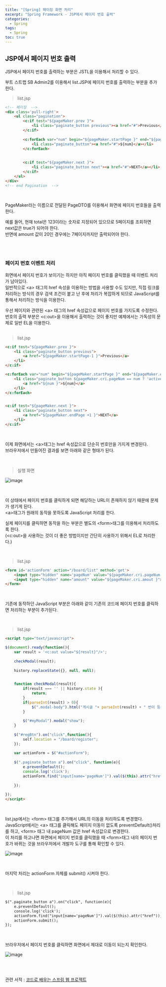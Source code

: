 ```yaml
---
title: "[Spring] 페이징 화면 처리"
excerpt: "Spring Framework - JSP에서 페이지 번호 출력"
categories: 
  - Spring
tags: 
  - Spring
toc: true
---
```



## JSP에서 페이지 번호 출력

JSP에서 페이지 번호를 출력하는 부분은 JSTL을 이용해서 처리할 수 있다.<br>

부트 스트랩 SB Admin2를 이용해서 list.JSP에 페이지 번호를 출력하는 부분을 추가한다.<br>

> list.jsp

```html
<!-- 페이징  -->
<div class='pull-right'>
    <ul class="pagination">
        <c:if test="${pageMaker.prev }">
            <li class="paginate_button previous"><a href="#">Previous</a></li>
        </c:if>
    
        <c:forEach var="num" begin="${pageMaker.startPage }" end="${pageMaker.endPage }">
            <li class="paginate_button"><a href="#">${num}</a></li>
        </c:forEach>
        
        
        <c:if test="${pageMaker.next }">
            <li class="paginate_button next"><a href="#">NEXT</a></li>
        </c:if>		                            	
    </ul>
</div>
<!-- end Pagination  -->
```
<br>

PageMaker라는 이름으로 전달된 PageDTO를 이용해서 화면에 페이지 번호들을 출력한다.<br>

예를 들어, 현재 total은 123이라는 숫자로 지정되어 있으므로 5페이지를 조회하면 next값은 true가 되어야 한다.<br>
반면에 amount 값이 20인 경우에는 7페이지까지만 출력되어야 한다.<br>


<br><br>


### 페이지 번호 이벤트 처리

화면에서 페이지 번호가 보이기는 하지만 아직 페이지 번호를 클릭했을 때 이벤트 처리가 남아있다.<br>
일반적으로 <a\> 태그의 href 속성을 이용하는 방법을 사용할 수도 있지만, 직접 링크를 처리하는 방식의 경우 검색 조건이 붙고 난 후에 처리가 복잡하게 되므로 JavaScript를 통해서 처리하는 방식을 이용한다.<br>

우선 페이지와 관련된 <a\> 태그의 href 속성값으로 페이지 번호를 가지도록 수정한다.<br>
번호의 출력 부분은 <c:out\>을 이용해서 출력하는 것이 좋지만 예제에서는 가독성의 문제로 일반 EL을 이용한다.<br>
<br>

> list.jsp

```html
<c:if test="${pageMaker.prev }">
    <li class="paginate_button previous">
        <a href="${pageMaker.startPage-1 }">Previous</a>
    </li>
</c:if>

<c:forEach var="num" begin="${pageMaker.startPage }" end="${pageMaker.endPage }">
    <li class="paginate_button ${pageMaker.cri.pageNum == num ? 'active' : '' }">
        <a href="${num }">${num}</a>
    </li>
</c:forEach>


<c:if test="${pageMaker.next }">
    <li class="paginate_button next">
        <a href="${pageMaker.endPage +1 }">NEXT</a>
    </li>
</c:if>		
```
<br>

이제 화면에서는 <a\>태그는 href 속성값으로 단순히 번호만을 가지게 변경된다.<br>
브라우저에서 만들어진 결과를 보면 아래와 같은 형태가 된다.<br>

<br>

> 실행 화면

![image](https://user-images.githubusercontent.com/73421820/123247564-fcfce000-d521-11eb-8eaa-fd8d94ad1676.png)<br>

<br>

이 상태에서 페이지 번호를 클릭하게 되면 해당하는 URL이 존재하지 않기 때문에 문제가 생기게 된다.<br>
<a\>태그가 원래의 동작을 못하도록 JavaScript 처리를 한다.<br>

실제 페이지를 클릭하면 동작을 하는 부분은 별도의 <form\>태그를 이용해서 처리하도록 한다.<br>
(<c:out\>을 사용하는 것이 더 좋은 방법이지만 간단히 사용하기 위해서 EL로 처리한다.)<br>



<br>

> list.jsp

```html
<form id='actionForm' action="/board/list" method='get'>
    <input type="hidden" name='pageNum' value="${pageMaker.cri.pageNum }">
    <input type="hidden" name="amount" value="${pageMaker.cri.amout }">
</form>
```
<br>

기존에 동작하던 JavaScript 부분은 아래와 같이 기존의 코드에 페이지 번호를 클릭하면 처리하는 부분이 추가된다.<br>

<br>

> list.jsp

```html
<script type="text/javascript">

$(document).ready(function(){
	var result = '<c:out value="${result}"/>';
	
	checkModal(result);
	
	history.replaceState({}, null, null);
	

	function checkModal(result){
		if(result === '' || history.state ){
			return;
		}
		if(parseInt(result) > 0){
			$(".modal-body").html("게시글 "+ parseInt(result) + " 번이 등록되었습니다.");
		}
		
		$("#myModal").modal("show");
	}
	
	$("#regBtn").on("click",function(){
		self.location = "/board/register";
	});
	
	var actionForm = $("#actionForm");
	
	$(".paginate_button a").on("click", function(e){
		e.preventDefault();
		console.log('click');
		actionForm.find("input[name='pageNum']").val($(this).attr("href"));
	
	});
	
});
</script>
```

<br>

list.jsp에서는 <form\> 태그를 추가해서 URL의 이동을 처리하도록 변경했다.<br>
JavaScript에서는 <a\> 태그를 클릭해도 페이지 이동이 없도록 preventDefault()처리를 하고, <form\> 태그 내 pageNum 값은 href 속성값으로 변경한다.<br>
이 처리를 하고나면 화면에서 페이지 번호를 클릭했을 때 <form\>태그 내의 페이지 번호가 바뀌는 것을 브라우저에서 개발자 도구를 통해 확인할 수 있다.<br>

![image](https://user-images.githubusercontent.com/73421820/123255418-c5defc80-d52a-11eb-8b62-630574e8af1e.png)<br>




<br>

마지막 처리는 actionForm 자체를 submit() 시켜야 한다.<br>

<br>

> list.jsp

```html
$(".paginate_button a").on("click", function(e){
    e.preventDefault();
    console.log('click');
    actionForm.find("input[name='pageNum']").val($(this).attr("href"));
    actionForm.submit();
}); 
```

<br>

브라우저에서 페이지 번호를 클릭하면 화면에서 제대로 이동이 되는지 확인한다.<br>


![image](https://user-images.githubusercontent.com/73421820/123255475-db542680-d52a-11eb-91f7-95cbeb220736.png)




<br><br>

관련 서적 : [코드로 배우는 스프링 웹 프로젝트](https://cafe.naver.com/gugucoding)
<br><br>
